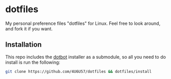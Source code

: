 # dotfiles
My personal preference files "dotfiles" for Linux. Feel free to look 
around, and fork it if you want.

## Installation
This repo includes the [dotbot](https://github.com/anishathalye/dotbot) 
installer as a submodule, so all you need to do install is run the 
following:

```bash
git clone https://github.com/4U6U57/dotfiles && dotfiles/install
```
